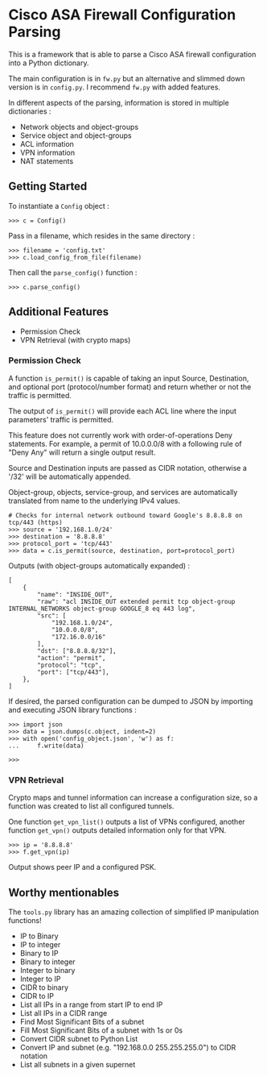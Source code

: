 # Cisco ASA Firewall Configuration Parsing

This is a framework that is able to parse a Cisco ASA firewall configuration into a Python dictionary.

The main configuration is in `fw.py` but an alternative and slimmed down version is in `config.py`. I recommend `fw.py` with added features.

In different aspects of the parsing, information is stored in multiple dictionaries :
- Network objects and object-groups
- Service object and object-groups
- ACL information
- VPN information
- NAT statements

## Getting Started

To instantiate a `Config` object :

```
>>> c = Config()
```

Pass in a filename, which resides in the same directory :

```
>>> filename = 'config.txt'
>>> c.load_config_from_file(filename)
```

Then call the `parse_config()` function :

```
>>> c.parse_config()
```

## Additional Features

- Permission Check
- VPN Retrieval (with crypto maps)

### Permission Check

A function `is_permit()` is capable of taking an input Source, Destination, and optional port (protocol/number format) and return whether or not the traffic is permitted.

The output of `is_permit()` will provide each ACL line where the input parameters' traffic is permitted.

This feature does not currently work with order-of-operations Deny statements. For example, a permit of 10.0.0.0/8 with a following rule of "Deny Any" will return a single output result.

Source and Destination inputs are passed as CIDR notation, otherwise a '/32' will be automatically appended.

Object-group, objects, service-group, and services are automatically translated from name to the underlying IPv4 values.

```
# Checks for internal network outbound toward Google's 8.8.8.8 on tcp/443 (https)
>>> source = '192.168.1.0/24'
>>> destination = '8.8.8.8'
>>> protocol_port = 'tcp/443'
>>> data = c.is_permit(source, destination, port=protocol_port)
```

Outputs (with object-groups automatically expanded) :

```
[
    {
        "name": "INSIDE_OUT",
        "raw": "acl INSIDE_OUT extended permit tcp object-group INTERNAL_NETWORKS object-group GOOGLE_8 eq 443 log",
        "src": [
            "192.168.1.0/24",
            "10.0.0.0/8",
            "172.16.0.0/16"
        ],
        "dst": ["8.8.8.8/32"],
        "action": "permit",
        "protocol": "tcp",
        "port": ["tcp/443"],
    },
]
```

If desired, the parsed configuration can be dumped to JSON by importing and executing JSON library functions :

```
>>> import json
>>> data = json.dumps(c.object, indent=2)
>>> with open('config_object.json', 'w') as f:
...     f.write(data)

>>>
```

### VPN Retrieval

Crypto maps and tunnel information can increase a configuration size, so a function was created to list all configured tunnels.

One function `get_vpn_list()` outputs a list of VPNs configured, another function `get_vpn()` outputs detailed information only for that VPN.

```
>>> ip = '8.8.8.8'
>>> f.get_vpn(ip)
```

Output shows peer IP and a configured PSK.

## Worthy mentionables

The `tools.py` library has an amazing collection of simplified IP manipulation functions!
- IP to Binary
- IP to integer
- Binary to IP
- Binary to integer
- Integer to binary
- Integer to IP
- CIDR to binary
- CIDR to IP
- List all IPs in a range from start IP to end IP
- List all IPs in a CIDR range
- Find Most Significant Bits of a subnet
- Fill Most Significant Bits of a subnet with 1s or 0s
- Convert CIDR subnet to Python List
- Convert IP and subnet (e.g. "192.168.0.0 255.255.255.0") to CIDR notation
- List all subnets in a given supernet